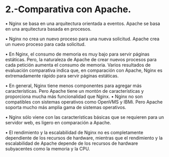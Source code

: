 # 2.-Comparativa con Apache.

•	Nginx se basa en una arquitectura orientada a eventos. Apache se basa en una arquitectura basada en procesos. 

•	Nginx no crea un nuevo proceso para una nueva solicitud. Apache crea un nuevo proceso para cada solicitud. 

•	En Nginx, el consumo de memoria es muy bajo para servir páginas estáticas. Pero, la naturaleza de Apache de crear nuevos procesos para cada petición aumenta el consumo de memoria.  Varios resultados de evaluación comparativa indica que, en comparación con Apache, Nginx es extremadamente rápido para servir páginas estáticas.

•	En general, Nginx tiene menos componentes para agregar más características. Pero Apache tiene un montón de características y proporciona mucha más funcionalidad que Nginx. 
•	Nginx no son compatibles con sistemas operativos como OpenVMS y IBMi. Pero Apache soporta mucho más amplia gama de sistemas operativos.

•	Nginx sólo viene con las características básicas que se requieren para un servidor web, es ligero en comparación a Apache.

•	El rendimiento y la escalabilidad de Nginx no es completamente dependiente de los recursos de hardware, mientras que el rendimiento y la escalabilidad de Apache depende de los recursos de hardware subyacentes como la memoria y la CPU.
